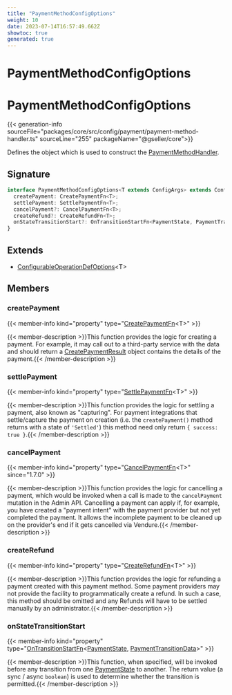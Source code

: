 ```yaml
---
title: "PaymentMethodConfigOptions"
weight: 10
date: 2023-07-14T16:57:49.662Z
showtoc: true
generated: true
---
```

<!-- This file was generated from the Vendure source. Do not modify. Instead, re-run the "docs:build" script -->

# PaymentMethodConfigOptions
<div class="symbol">


# PaymentMethodConfigOptions

{{< generation-info sourceFile="packages/core/src/config/payment/payment-method-handler.ts" sourceLine="255" packageName="@gseller/core">}}

Defines the object which is used to construct the <a href='/typescript-api/payment/payment-method-handler#paymentmethodhandler'>PaymentMethodHandler</a>.

## Signature

```TypeScript
interface PaymentMethodConfigOptions<T extends ConfigArgs> extends ConfigurableOperationDefOptions<T> {
  createPayment: CreatePaymentFn<T>;
  settlePayment: SettlePaymentFn<T>;
  cancelPayment?: CancelPaymentFn<T>;
  createRefund?: CreateRefundFn<T>;
  onStateTransitionStart?: OnTransitionStartFn<PaymentState, PaymentTransitionData>;
}
```
## Extends

 * <a href='/typescript-api/configurable-operation-def/configurable-operation-def-options#configurableoperationdefoptions'>ConfigurableOperationDefOptions</a>&#60;T&#62;


## Members

### createPayment

{{< member-info kind="property" type="<a href='/typescript-api/payment/payment-method-types#createpaymentfn'>CreatePaymentFn</a>&#60;T&#62;"  >}}

{{< member-description >}}This function provides the logic for creating a payment. For example,
it may call out to a third-party service with the data and should return a
<a href='/typescript-api/payment/payment-method-types#createpaymentresult'>CreatePaymentResult</a> object contains the details of the payment.{{< /member-description >}}

### settlePayment

{{< member-info kind="property" type="<a href='/typescript-api/payment/payment-method-types#settlepaymentfn'>SettlePaymentFn</a>&#60;T&#62;"  >}}

{{< member-description >}}This function provides the logic for settling a payment, also known as "capturing".
For payment integrations that settle/capture the payment on creation (i.e. the
`createPayment()` method returns with a state of `'Settled'`) this method
need only return `{ success: true }`.{{< /member-description >}}

### cancelPayment

{{< member-info kind="property" type="<a href='/typescript-api/payment/payment-method-types#cancelpaymentfn'>CancelPaymentFn</a>&#60;T&#62;"  since="1.7.0" >}}

{{< member-description >}}This function provides the logic for cancelling a payment, which would be invoked when a call is
made to the `cancelPayment` mutation in the Admin API. Cancelling a payment can apply
if, for example, you have created a "payment intent" with the payment provider but not yet
completed the payment. It allows the incomplete payment to be cleaned up on the provider's end
if it gets cancelled via Vendure.{{< /member-description >}}

### createRefund

{{< member-info kind="property" type="<a href='/typescript-api/payment/payment-method-types#createrefundfn'>CreateRefundFn</a>&#60;T&#62;"  >}}

{{< member-description >}}This function provides the logic for refunding a payment created with this
payment method. Some payment providers may not provide the facility to
programmatically create a refund. In such a case, this method should be
omitted and any Refunds will have to be settled manually by an administrator.{{< /member-description >}}

### onStateTransitionStart

{{< member-info kind="property" type="<a href='/typescript-api/state-machine/state-machine-config#ontransitionstartfn'>OnTransitionStartFn</a>&#60;<a href='/typescript-api/payment/payment-state#paymentstate'>PaymentState</a>, <a href='/typescript-api/payment/payment-transition-data#paymenttransitiondata'>PaymentTransitionData</a>&#62;"  >}}

{{< member-description >}}This function, when specified, will be invoked before any transition from one <a href='/typescript-api/payment/payment-state#paymentstate'>PaymentState</a> to another.
The return value (a sync / async `boolean`) is used to determine whether the transition is permitted.{{< /member-description >}}


</div>

